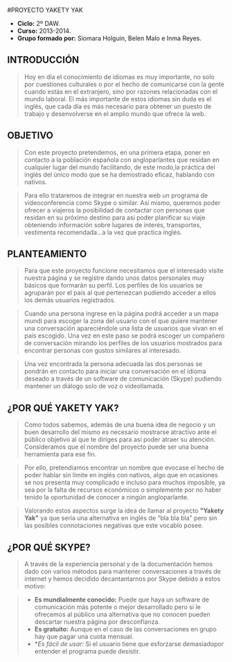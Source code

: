 #PROYECTO YAKETY YAK

+ **Ciclo:** 2º DAW.
+ **Curso:** 2013-2014.
+ **Grupo formado por:** Siomara Holguin, Belen Malo e Inma Reyes.

## INTRODUCCIÓN

> Hoy en día el conocimiento de idiomas es muy importante, no solo por cuestiones culturales o por el hecho de comunicarse
> con la gente cuando estás en el extranjero, sino por razones relacionadas con el mundo laboral. El más importante de estos
> idiomas sin duda es el inglés, que cada día es más necesario para obtener un puesto de trabajo y desenvolverse en el
> amplio mundo que ofrece la web.


## OBJETIVO

> Con este proyecto pretendemos, en una primera etapa, poner en contacto a la población española con angloparlantes que 
> residan en cualquier lugar del mundo facilitando, de este modo,la práctica del inglés del único modo que se ha 
> demostrado eficaz, hablando con nativos.

> Para ello trataremos de integrar en nuestra web un programa de videoconferencia como Skype o similar. Así mismo, 
> queremos poder ofrecer a viajeros la posibilidad de contactar con personas que residan en su próximo destino para así 
> poder planificar su viaje obteniendo información sobre lugares de interés, transportes, vestimenta recomendada...a 
> la vez que practica inglés. 

## PLANTEAMIENTO

> Para que este proyecto funcione necesitamos que el interesado visite nuestra página y se registre dando unos datos 
> personales muy básicos que formarán su perfil. Los perfiles de los usuarios se agruparán por el país al que 
> pertenezcan pudiendo acceder a ellos los demás usuarios registrados.

> Cuando una persona ingrese en la página podrá acceder a un mapa mundi para escoger la zona del usuario con el que 
> quiere mantener una conversación apareciéndole una lista de usuarios que vivan en el país escogido. Una vez en este 
> paso se podrá escoger un compañero de conversación mirando los perfiles de los usuarios mostrados para encontrar 
> personas con gustos similares al interesado.

> Una vez encontrada la persona adecuada las dos personas se pondrán en contacto para iniciar una conversación en el
> idioma deseado a través de un software de comunicación (Skype) pudiendo mantener un diálogo solo de voz o videollamada.


## ¿POR QUÉ YAKETY YAK?

> Como todos sabemos, además de una buena idea de negocio y un buen desarrollo del mismo es necesario mostrarse 
> atractivo ante el público objetivo al que te diriges para así poder atraer su atención. Consideramos que el nombre 
> del proyecto puede ser una buena herramienta para ese fin. 

> Por ello, pretendiamos encontrar un nombre que evocase el hecho de poder hablar sin límite en inglés con nativos, 
> algo que en ocasiones se nos presenta muy complicado e incluso para muchos imposible, ya sea por la falta de recursos 
> económicos o simplemente por no haber tenido la oportunidad de conocer a ningún angloparlante. 

> Valorando estos aspectos surge la idea de llamar al proyecto **"Yakety Yak"** ya que sería una alternativa en inglés 
> de "bla bla bla" pero sin las posibles connotaciones negativas que este vocablo posee. 


## ¿POR QUÉ SKYPE?

> A través de la experiencia personal y de la documentación hemos dado con varios métodos para mantener conversaciones 
> a través de internet y hemos decidido decantantarnos por Skype debido a estos motivo:

> + **Es mundialmente conocido:** Puede que haya un software de comunicación más potente o mejor desarrollado pero si le
> ofrecemos al público una alternativa que no conocen pueden descartar nuestra página por desconfianza.
> + **Es gratuito:** Aunque en el caso de las conversaciones en grupo hay que pagar una cuota mensual.
> + **Es fácil de usar:* Si el usuario tiene que esforzarse demasiadopor entender el programa puede desistir. 






